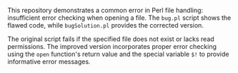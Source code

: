 This repository demonstrates a common error in Perl file handling: insufficient error checking when opening a file. The `bug.pl` script shows the flawed code, while `bugSolution.pl` provides the corrected version.

The original script fails if the specified file does not exist or lacks read permissions. The improved version incorporates proper error checking using the `open` function's return value and the special variable `$!` to provide informative error messages.